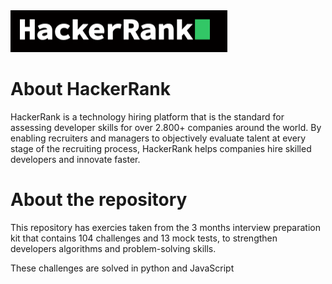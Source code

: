 <img src='images/hacker_rank.png' alt='logo'>

# About HackerRank

HackerRank is a technology hiring platform that is the standard for assessing developer skills for over 2.800+ companies around the world.
By enabling recruiters and managers to objectively evaluate talent at every stage of the recruiting process, HackerRank helps companies hire skilled
developers and innovate faster.

# About the repository
This repository has exercies taken from the 3 months interview preparation kit that contains 104 challenges and 13 mock tests, to strengthen developers algorithms and problem-solving skills.

These challenges are solved in python and JavaScript
